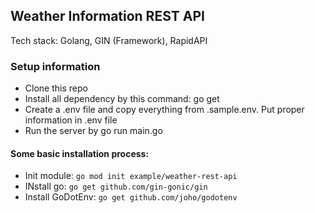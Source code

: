 ## Weather Information REST API

Tech stack: Golang, GIN (Framework), RapidAPI

### Setup information

* Clone this repo
* Install all dependency by this command: go get
* Create a .env file and copy everything from .sample.env. Put proper information in .env file
* Run the server by go run main.go


#### Some basic installation process:

* Init module: `go mod init example/weather-rest-api`
* INstall go: `go get github.com/gin-gonic/gin`
* Install GoDotEnv: `go get github.com/joho/godotenv`